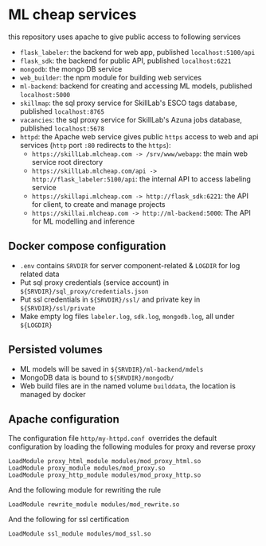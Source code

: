 # ML cheap services
this repository uses apache to give public access to following services
- `flask_labeler`: the backend for web app, published `localhost:5100/api`
- `flask_sdk`: the backend for public API, published `localhost:6221`
- `mongodb`: the mongo DB service
- `web_builder`: the npm module for building web services
- `ml-backend`: backend for creating and accessing ML models, published `localhost:5000`
- `skillmap`: the sql proxy service for SkillLab's ESCO tags database, published `localhost:8765`
- `vacancies`: the sql proxy service for SkillLab's Azuna jobs database, published `localhost:5678`
- `httpd`: the Apache web service gives public `https` access to web and api services (`http` port `:80` redirects to the `https`):
  - `https://skillLab.mlcheap.com -> /srv/www/webapp`: the main web service root directory 
  - `https://skillLab.mlcheap.com/api -> http://flask_labeler:5100/api`: the internal API to access labeling service
  - `https://skillapi.mlcheap.com -> http://flask_sdk:6221`: the API for client, to create and manage projects
  - `https://skillai.mlcheap.com -> http://ml-backend:5000`: The API for ML modelling and inference 
 
## Docker compose configuration 
- `.env` contains `SRVDIR` for server component-related & `LOGDIR` for log related data 
- Put sql proxy credentials (service account) in `${SRVDIR}/sql_proxy/credentials.json`
- Put ssl credentials in `${SRVDIR}/ssl/` and private key in `${SRVDIR}/ssl/private`
- Make empty log files `labeler.log`, `sdk.log`, `mongodb.log`, all under `${LOGDIR}`

## Persisted volumes 
- ML models will be saved in `${SRVDIR}/ml-backend/mdels`
- MongoDB data is bound to `${SRVDIR}/mongodb/`
- Web build files are in the named volume `builddata`, the location is managed by docker

## Apache configuration  
The configuration file `http/my-httpd.conf `overrides the default configuration by loading the following modules for proxy and reverse proxy 
```
LoadModule proxy_html_module modules/mod_proxy_html.so
LoadModule proxy_module modules/mod_proxy.so
LoadModule proxy_http_module modules/mod_proxy_http.so
```
And the following module for rewriting the rule 
```
LoadModule rewrite_module modules/mod_rewrite.so
```
And the following for ssl certification 
```
LoadModule ssl_module modules/mod_ssl.so
```
